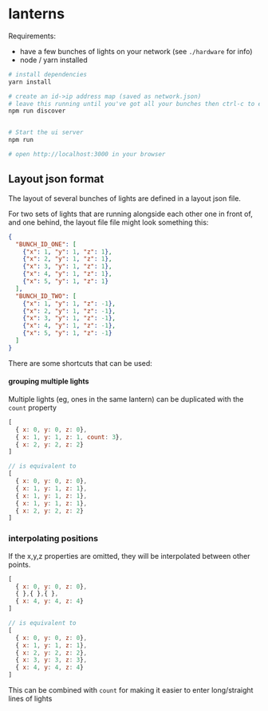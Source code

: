 # lanterns

Requirements:

* have a few bunches of lights on your network (see `./hardware` for info)
* node / yarn installed

```bash
# install dependencies
yarn install

# create an id->ip address map (saved as network.json)
# leave this running until you've got all your bunches then ctrl-c to exit
npm run discover


# Start the ui server
npm run

# open http://localhost:3000 in your browser
```


## Layout json format

The layout of several bunches of lights are defined in a layout json file.

For two sets of lights that are running alongside each other one in front of, and one behind, the layout file file might look something this:

```json
{
  "BUNCH_ID_ONE": [
    {"x": 1, "y": 1, "z": 1},
    {"x": 2, "y": 1, "z": 1},
    {"x": 3, "y": 1, "z": 1},
    {"x": 4, "y": 1, "z": 1},
    {"x": 5, "y": 1, "z": 1}
  ],
  "BUNCH_ID_TWO": [
    {"x": 1, "y": 1, "z": -1},
    {"x": 2, "y": 1, "z": -1},
    {"x": 3, "y": 1, "z": -1},
    {"x": 4, "y": 1, "z": -1},
    {"x": 5, "y": 1, "z": -1}
  ]
}
```

There are some shortcuts that can be used:

#### grouping multiple lights

Multiple lights (eg, ones in the same lantern) can be duplicated with the `count` property

```js
[
  { x: 0, y: 0, z: 0},
  { x: 1, y: 1, z: 1, count: 3},
  { x: 2, y: 2, z: 2}
]

// is equivalent to
[
  { x: 0, y: 0, z: 0},
  { x: 1, y: 1, z: 1},
  { x: 1, y: 1, z: 1},
  { x: 1, y: 1, z: 1},
  { x: 2, y: 2, z: 2}
]
```

### interpolating positions

If the x,y,z properties are omitted, they will be interpolated between other points.

```js
[
  { x: 0, y: 0, z: 0},
  { },{ },{ },
  { x: 4, y: 4, z: 4}
]

// is equivalent to
[
  { x: 0, y: 0, z: 0},
  { x: 1, y: 1, z: 1},
  { x: 2, y: 2, z: 2},
  { x: 3, y: 3, z: 3},
  { x: 4, y: 4, z: 4}
]
```

This can be combined with `count` for making it easier to enter long/straight lines of lights
